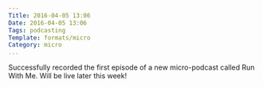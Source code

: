 ```yaml
---
Title: 2016-04-05 13:06
Date: 2016-04-05 13:06
Tags: podcasting
Template: formats/micro
Category: micro
...
```


Successfully recorded the first episode of a new micro-podcast called Run With Me. Will be live later this week!
